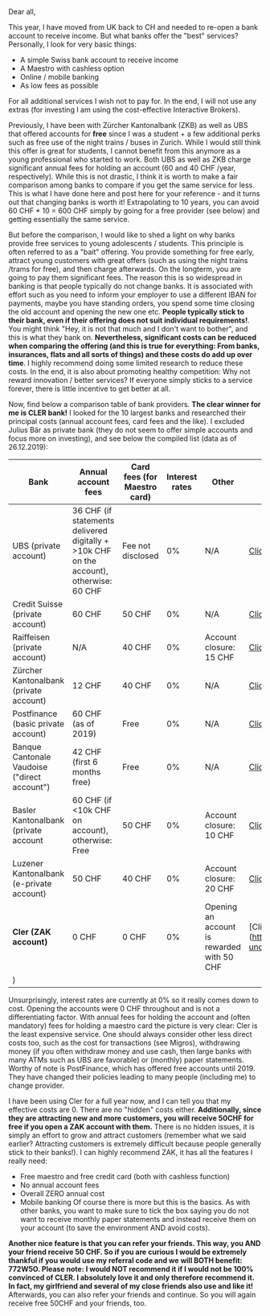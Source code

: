 Dear all,

This year, I have moved from UK back to CH and needed to re-open a bank account to receive income. But what banks offer the "best" services? Personally, I look for very basic things:
  - A simple Swiss bank account to receive income
  - A Maestro with cashless option
  - Online / mobile banking
  - As low fees as possible
  
For all additional services I wish not to pay for. In the end, I will not use any extras (for investing I am using the cost-effective Interactive Brokers).

Previously, I have been with Zürcher Kantonalbank (ZKB) as well as UBS that offered accounts for **free** since I was a student + a few additional perks such as free use of the night trains / buses in Zurich. While I would still think this offer is great for students, I cannot benefit from this anymore as a young professional who started to work. Both UBS as well as ZKB charge significant annual fees for holding an account (60 and 40 CHF /year, respectively). While this is not drastic, I think it is worth to make a fair comparison among banks to compare if you get the same service for less. This is what I have done here and post here for your reference - and it turns out that changing banks is worth it! Extrapolating to 10 years, you can avoid 60 CHF * 10 = 600 CHF simply by going for a free provider (see below) and getting essentially the same service.

But before the comparison, I would like to shed a light on why banks provide free services to young adolescents / students. This principle is often referred to as a "bait" offering. You provide something for free early, attract young customers with great offers (such as using the night trains /trams for free), and then charge afterwards. On the longterm, you are going to pay them significant fees. The reason this is so widespread in banking is that people typically do not change banks. It is associated with effort such as you need to inform your employer to use a different IBAN for payments, maybe you have standing orders, you spend some time closing the old account and opening the new one etc. **People typically stick to their bank, even if their offering does not suit individual requirements!**. 
You might think "Hey, it is not that much and I don't want to bother", and this is what they bank on. **Nevertheless, significant costs can be reduced when comparing the offering (and this is true for everything: From banks, insurances, flats and all sorts of things) and these costs do add up over time**. I highly recommend doing some limited research to reduce these costs. In the end, it is also about promoting healthy competition: Why not reward innovation / better services? If everyone simply sticks to a service forever, there is little incentive to get better at all.

Now, find below a comparison table of bank providers. **The clear winner for me is CLER bank!**
I looked for the 10 largest banks and researched their principal costs (annual account fees, card fees and the like). I excluded Julius Bär as private bank (they do not seem to offer simple accounts and focus more on investing), and see below the compiled list (data as of 26.12.2019):

| Bank | Annual account fees | Card fees (for Maestro card) | Interest rates | Other | Source |
| ------------- | ------------- | ------------- | ------------- | ------------- | ------------- |
| UBS (private account) | 36 CHF (if statements delivered digitally + >10k CHF on the account), otherwise: 60 CHF | Fee not disclosed | 0% | N/A | [Click here](https://www.ubs.com/ch/de/private/accounts-and-cards/accounts/personal-account.html) |
| Credit Suisse (private account) | 60 CHF | 50 CHF | 0% | N/A | [Click here](https://www.credit-suisse.com/ch/de/privatkunden/konto-karten/privatkonto.html) |
| Raiffeisen (private account) | N/A | 40 CHF | 0% | Account closure: 15 CHF | [Click here](https://www.raiffeisen.ch/content/dam/www/zuerich-flughafen/pdf/privatkunden_de.pdf) |
| Zürcher Kantonalbank (private account) | 12 CHF | 40 CHF | 0% | N/A | [Click here](https://www.zkb.ch/media/pub/zahlen/privatkunden-preise-konditionen-219923.pdf) |
| Postfinance (basic private account) | 60 CHF (as of 2019) | Free | 0% | N/A | [Click here](https://www.postfinance.ch/en/detail/pricing-2019/private-customers.html) |
| Banque Cantonale Vaudoise ("direct account") | 42 CHF (first 6 months free) | Free | 0% | N/A | [Click here](https://www.bcv.ch/en/Personal-Banking/Produits/Account-rates-and-conditions) |
| Basler Kantonalbank (private account | 60 CHF (if <10k CHF on account), otherwise: Free | 50 CHF | 0% | Account closure: 10 CHF | [Click here](https://www.blkb.ch/kundencenter/preise-fuer-privatpersonen) |
| Luzener Kantonalbank (e-private account) | 50 CHF | 40 CHF | 0% | Account closure: 20 CHF | [Click here](https://www.lukb.ch/documents/38421/318495/LUKB-Dienstleistungspreise-Privatkunden.pdf/828c1e34-7108-e7ac-a42e-206131185148?t=1567154269632) |
| **Cler (ZAK account)** | 0 CHF | 0 CHF | 0% | Opening an account is rewarded with 50 CHF | [Click here](https://www.cler.ch/de/privatkunden/konten-und-karten#anchor=konten
)|

Unsurprisingly, interest rates are currently at 0% so it really comes down to cost. Opening the accounts were 0 CHF throughout and is not a differentiating factor. With annual fees for holding the account and (often mandatory) fees for holding a maestro card the picture is very clear: Cler is the least expensive service. One should always consider other less direct costs too, such as the cost for transactions (see Migros), withdrawing money (if you often withdraw money and use cash, then large banks with many ATMs such as UBS are favorable) or (monthly) paper statements.
Worthy of note is PostFinance, which has offered free accounts until 2019. They have changed their policies leading to many people (including me) to change provider.

I have been using Cler for a full year now, and I can tell you that my effective costs are 0. There are no "hidden" costs either. **Additionally, since they are attracting new and more customers, you will receive 50CHF for free if you open a ZAK account with them.**  There is no hidden issues, it is simply an effort to grow and attract customers (remember what we said earlier? Attracting customers is extremely difficult because people generally stick to their banks!).
I can highly recommend ZAK, it has all the features I really need:
  - Free maestro and free credit card (both with cashless function)
  - No annual account fees
  - Overall ZERO annual cost
  - Mobile banking
Of course there is more but this is the basics. As with other banks, you want to make sure to tick the box saying you do not want to receive monthly paper statements and instead receive them on your account (to save the environment AND avoid costs).

**Another nice feature is that you can refer your friends. This way, you AND your friend receive 50 CHF. So if you are curious I would be extremely thankful if you would use my referral code and we will BOTH benefit: 772W5O. Please note: I would NOT recommend it if I would not be 100% convinced of CLER. I absolutely love it and only therefore recommend it. In fact, my girlfriend and several of my close friends also use and like it!**
Afterwards, you can also refer your friends and continue. So you will again receive free 50CHF and your friends, too.






